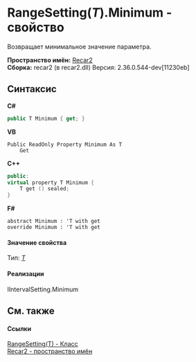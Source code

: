 # RangeSetting(*T*).Minimum - свойство
 

Возвращает минимальное значение параметра.

**Пространство имён:**&nbsp;<a href="0dd0c505-07fc-c3e8-128c-d1a0701f2a29">Recar2</a><br />**Сборка:**&nbsp;recar2 (в recar2.dll) Версия: 2.36.0.544-dev[11230eb]

## Синтаксис

**C#**<br />
``` C#
public T Minimum { get; }
```

**VB**<br />
``` VB
Public ReadOnly Property Minimum As T
	Get
```

**C++**<br />
``` C++
public:
virtual property T Minimum {
	T get () sealed;
}
```

**F#**<br />
``` F#
abstract Minimum : 'T with get
override Minimum : 'T with get
```


#### Значение свойства
Тип:&nbsp;<a href="2910bd38-cc50-a5e9-0b85-00e9fafb978e">*T*</a>

#### Реализации
IIntervalSetting.Minimum<br />

## См. также


#### Ссылки
<a href="2910bd38-cc50-a5e9-0b85-00e9fafb978e">RangeSetting(T) - Класс</a><br /><a href="0dd0c505-07fc-c3e8-128c-d1a0701f2a29">Recar2 - пространство имён</a><br />